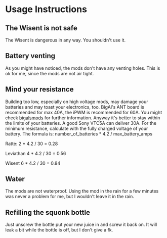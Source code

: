 # Usage Instructions

## The Wisent is not safe
The Wisent is dangerous in any way. You shouldn't use it.

## Battery venting
As you might have noticed, the mods don't have any venting holes. This is ok for me, since the mods are not air tight.

## Mind your resistance
Building too low, especially on high voltage mods, may damage your batteries and may toast your electronics, too. BigAl's ANT board is
recommended for max 40A, the iPWM is recommended for 60A. You might check [bigalsmods](https://bigalsmods.com) for further information.
Anyway it's better to stay within the limits of your batteries. A good Sony VTC5A can deliver 30A.
For the minimum resistance, calculate with the fully charged voltage of your battery. The formula is:
number_of_batteries * 4.2 / max_battery_amps

Ratte:
2 * 4.2 / 30 = 0.28

Leviathan
4 * 4.2 / 30 = 0.56

Wisent
6 * 4.2 / 30 = 0.84

## Water
The mods are not waterproof. Using the mod in the rain for a few minutes was never a problem for me, but I wouldn't leave it in the rain.

## Refilling the squonk bottle
Just unscrew the bottle put your new juice in and screw it back on. It will leak a bit while the bottle is off, but I don't give a fk.
